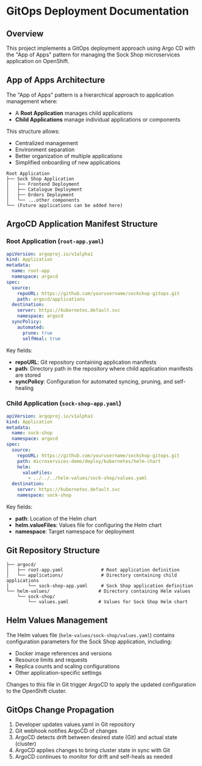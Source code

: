 # GitOps Deployment Documentation

## Overview

This project implements a GitOps deployment approach using Argo CD with the "App of Apps" pattern for managing the Sock Shop microservices application on OpenShift.

## App of Apps Architecture

The "App of Apps" pattern is a hierarchical approach to application management where:

- A **Root Application** manages child applications
- **Child Applications** manage individual applications or components

This structure allows:
- Centralized management
- Environment separation
- Better organization of multiple applications
- Simplified onboarding of new applications

```
Root Application
├── Sock Shop Application
│   ├── Frontend Deployment
│   ├── Catalogue Deployment
│   ├── Orders Deployment
│   └── ...other components
└── (Future applications can be added here)
```

## ArgoCD Application Manifest Structure

### Root Application (`root-app.yaml`)

```yaml
apiVersion: argoproj.io/v1alpha1
kind: Application
metadata:
  name: root-app
  namespace: argocd
spec:
  source:
    repoURL: https://github.com/yourusername/sockshop-gitops.git
    path: argocd/applications
  destination:
    server: https://kubernetes.default.svc
    namespace: argocd
  syncPolicy:
    automated:
      prune: true
      selfHeal: true
```

Key fields:
- **repoURL**: Git repository containing application manifests
- **path**: Directory path in the repository where child application manifests are stored
- **syncPolicy**: Configuration for automated syncing, pruning, and self-healing

### Child Application (`sock-shop-app.yaml`)

```yaml
apiVersion: argoproj.io/v1alpha1
kind: Application
metadata:
  name: sock-shop
  namespace: argocd
spec:
  source:
    repoURL: https://github.com/yourusername/sockshop-gitops.git
    path: microservices-demo/deploy/kubernetes/helm-chart
    helm:
      valueFiles:
        - ../../../helm-values/sock-shop/values.yaml
  destination:
    server: https://kubernetes.default.svc
    namespace: sock-shop
```

Key fields:
- **path**: Location of the Helm chart
- **helm.valueFiles**: Values file for configuring the Helm chart
- **namespace**: Target namespace for deployment

## Git Repository Structure

```
├── argocd/
│   ├── root-app.yaml              # Root application definition
│   └── applications/              # Directory containing child applications
│       └── sock-shop-app.yaml     # Sock Shop application definition
└── helm-values/                  # Directory containing Helm values
    └── sock-shop/
        └── values.yaml           # Values for Sock Shop Helm chart
```

## Helm Values Management

The Helm values file (`helm-values/sock-shop/values.yaml`) contains configuration parameters for the Sock Shop application, including:

- Docker image references and versions
- Resource limits and requests
- Replica counts and scaling configurations
- Other application-specific settings

Changes to this file in Git trigger ArgoCD to apply the updated configuration to the OpenShift cluster.

## GitOps Change Propagation

1. Developer updates values.yaml in Git repository
2. Git webhook notifies ArgoCD of changes
3. ArgoCD detects drift between desired state (Git) and actual state (cluster)
4. ArgoCD applies changes to bring cluster state in sync with Git
5. ArgoCD continues to monitor for drift and self-heals as needed 